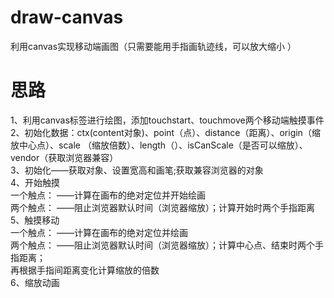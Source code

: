 # draw-canvas
利用canvas实现移动端画图（只需要能用手指画轨迹线，可以放大缩小 ）

# 思路
1、利用canvas标签进行绘图，添加touchstart、touchmove两个移动端触摸事件    
2、初始化数据：ctx(content对象)、point（点）、distance（距离）、origin（缩放中心点）、scale （缩放倍数）、length（）、isCanScale（是否可以缩放）、vendor（获取浏览器兼容）  
3、初始化——获取对象、设置宽高和画笔;获取兼容浏览器的对象  
4、开始触摸  
    一个触点： ——计算在画布的绝对定位并开始绘画  
    两个触点： ——阻止浏览器默认时间（浏览器缩放）；计算开始时两个手指距离  
5、触摸移动  
    一个触点： ——计算在画布的绝对定位并绘画  
    两个触点： ——阻止浏览器默认时间（浏览器缩放）；计算中心点、结束时两个手指距离；  
                再根据手指间距离变化计算缩放的倍数  
6、缩放动画  

